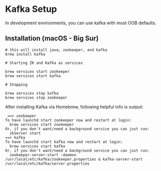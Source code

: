 # Kafka Setup

In development environments, you can use kafka with most OOB defaults.

## Installation (macOS - Big Sur)

``` 
# this will install java, zookeeper, and kafka
brew install kafka

# Starting ZK and Kafka as services

brew services start zookeeper
brew services start kafka

# Stopping

brew services stop kafka
brew services stop zookeeper

```

After installing Kafka via Homebrew, following helpful info is output:

``` 
 ==> zookeeper
To have launchd start zookeeper now and restart at login:
  brew services start zookeeper
Or, if you don't want/need a background service you can just run:
  zkServer start
==> kafka
To have launchd start kafka now and restart at login:
  brew services start kafka
Or, if you don't want/need a background service you can just run:
  zookeeper-server-start -daemon /usr/local/etc/kafka/zookeeper.properties & kafka-server-start /usr/local/etc/kafka/server.properties
```